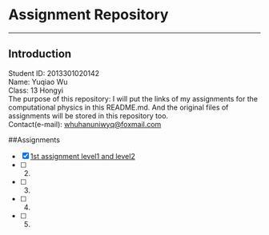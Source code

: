 # **Assignment Repository**
------

## Introduction
Student ID: 2013301020142  
Name: Yuqiao Wu  
Class: 13 Hongyi  
The purpose of this repository: I will put the links of my assignments for the computational physics in this README.md. And the original files of assignments will be stored in this repository too.  
Contact(e-mail): whuhanuniwyq@foxmail.com  

##Assignments
- [x] [1st assignment level1 and level2](https://github.com/wuyuqiao/computationalphysics_N2013301020142/blob/master/bigpattern.py)
- [ ] 2.
- [ ] 3.
- [ ] 4.
- [ ] 5.
